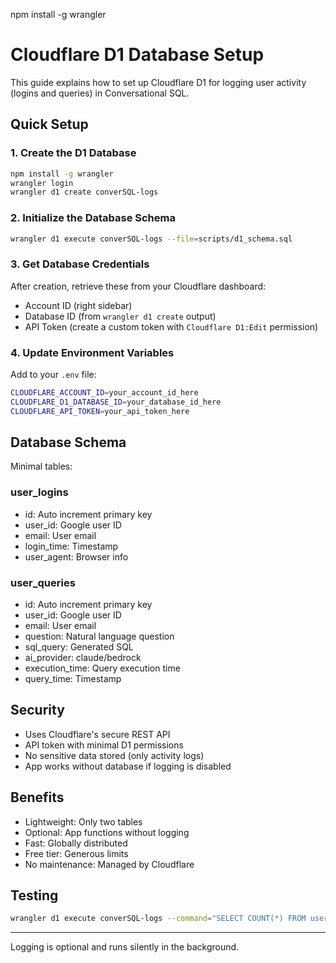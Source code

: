 npm install -g wrangler

# Cloudflare D1 Database Setup

This guide explains how to set up Cloudflare D1 for logging user activity (logins and queries) in Conversational SQL.

## Quick Setup

### 1. Create the D1 Database
```bash
npm install -g wrangler
wrangler login
wrangler d1 create converSQL-logs
```

### 2. Initialize the Database Schema
```bash
wrangler d1 execute converSQL-logs --file=scripts/d1_schema.sql
```

### 3. Get Database Credentials
After creation, retrieve these from your Cloudflare dashboard:
- Account ID (right sidebar)
- Database ID (from `wrangler d1 create` output)
- API Token (create a custom token with `Cloudflare D1:Edit` permission)

### 4. Update Environment Variables
Add to your `.env` file:
```bash
CLOUDFLARE_ACCOUNT_ID=your_account_id_here
CLOUDFLARE_D1_DATABASE_ID=your_database_id_here
CLOUDFLARE_API_TOKEN=your_api_token_here
```

## Database Schema

Minimal tables:

### user_logins
- id: Auto increment primary key
- user_id: Google user ID
- email: User email
- login_time: Timestamp
- user_agent: Browser info

### user_queries
- id: Auto increment primary key
- user_id: Google user ID
- email: User email
- question: Natural language question
- sql_query: Generated SQL
- ai_provider: claude/bedrock
- execution_time: Query execution time
- query_time: Timestamp

## Security

- Uses Cloudflare's secure REST API
- API token with minimal D1 permissions
- No sensitive data stored (only activity logs)
- App works without database if logging is disabled

## Benefits

- Lightweight: Only two tables
- Optional: App functions without logging
- Fast: Globally distributed
- Free tier: Generous limits
- No maintenance: Managed by Cloudflare

## Testing
```bash
wrangler d1 execute converSQL-logs --command="SELECT COUNT(*) FROM user_logins;"
```

---

Logging is optional and runs silently in the background.